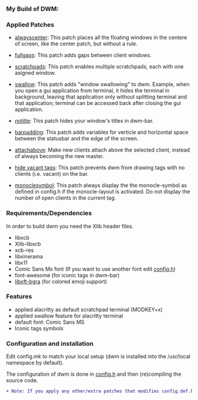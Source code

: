 ### My Build of DWM:

### Applied Patches
- [alwayscenter](https://dwm.suckless.org/patches/alwayscenter/): This patch places all the floating windows in the centere of screen, like the center patch, but without a rule.

- [fullgaps](https://dwm.suckless.org/patches/fullgaps/): This patch adds gaps between client windows.

- [scratchpads](https://dwm.suckless.org/patches/scratchpads/): This patch enables multiple scratchpads, each with one asigned window.

- [swallow](https://dwm.suckless.org/patches/swallow/): This patch adds "window swallowing" to dwm. Example, when you open a gui application from terminal, it hides the terminal in background, leaving that application only without splitting terminal and that application; terminal can be accessed back after closing the gui application.

- [notitle](https://dwm.suckless.org/patches/notitle/): This patch hides your window's titles in dwm-bar.

- [barpadding](https://dwm.suckless.org/patches/barpadding/): This patch adds variables for verticle and horizontal space between the statusbar and the edge of the screen.

- [attachabove](https://dwm.suckless.org/patches/attachabove/): Make new clients attach above the selected client, instead of always becoming the new master.

- [hide vacant tags](https://dwm.suckless.org/patches/hide_vacant_tags/): This patch prevents dwm from drawing tags with no clients (i.e. vacant) on the bar.

- [monoclesymbol](https://dwm.suckless.org/patches/monoclesymbol/): This patch always display the the monocle-symbol as defined in config.h if the monocle-layout is activated. Do not display the number of open clients in the current tag.

### Requirements/Dependencies
In order to build dwm you need the Xlib header files.

- libxcb
- Xlib-libxcb
- xcb-res
- libxinerama
- libx11
- Comic Sans Ms font (If you want to use another font edit [config.h](config.h))
- font-awesome (for iconic tags in dwm-bar)
- [libxft-bgra](https://aur.archlinux.org/packages/libxft-bgra) (for colored emoji support)

### Features
- applied alacritty as default scratchpad terminal (MODKEY+x)
- applied swallow feature for alacritty terminal
- default font: Comic Sans MS
- Iconic tags symbols

### Configuration and installation
Edit config.mk to match your local setup (dwm is installed into the /usr/local namespace by default).

The configuration of dwm is done in [config.h](config.h) and then (re)compiling the source code.
```diff
+ Note: If you apply any other/extra patches that modifies config.def.h, patch according in config.h cause all the previous patches and settings are applied to config.h.
````
